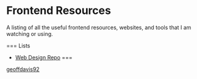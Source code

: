 # Frontend Resources

A listing of all the useful frontend resources, websites, and tools that I am watching or using.

=== Lists

*  <a href='http://www.webdesignrep.com/'>Web Design Repo</a>
===

<a href='https://github.com/geoffdavis92'>geoffdavis92</a>
